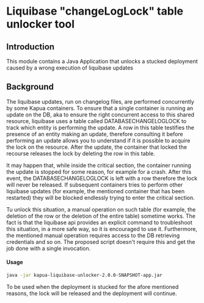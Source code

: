 Liquibase "changeLogLock" table unlocker tool
==========

## Introduction

This module contains a Java Application that unlocks a stucked deployment caused by a wrong execution of liquibase updates

## Background

The liquibase updates, run on changelog files, are performed concurrently by some Kapua containers. To ensure that a single container is running an update on the DB, aka to ensure the right concurrent
access to this shared resource, liquibase uses a table called DATABASECHANGELOGLOCK to track which entity is performing the update. A row in this table testifies the presence of an entity making an
update, therefore consulting it before performing an update allows you to understand if it is possible to acquire the lock on the resource.
After the update, the container that locked the recourse releases the lock by deleting the row in this table.

It may happen that, while inside the critical section, the container running the update is stopped for some reason, for example for a crash. After this event, the DATABASECHANGELOGLOCK is left with a
row therefore the lock will never be released. If subsequent containers tries to perform other liquibase updates (for example, the mentioned container that has been restarted) they will be blocked
endlessly trying to enter the critical section.

Tu unlock this situation, a manual operation on such table (for example, the deletion of the row or the deletion of the entire table) sometime works. The fact is that the liquibase api provides an
explicit command to troubleshoot this situation, in a more safe way, so it is encouraged to use it. Furthermore, the mentioned manual operation requires access to the DB retrieving credentials and so
on. The proposed script doesn't require this and get the job done with a single invocation.

#### Usage

```bash
java -jar kapua-liquibase-unlocker-2.0.0-SNAPSHOT-app.jar
```

To be used when the deployment is stucked for the afore mentioned reasons, the lock will be released and the deployment will continue.